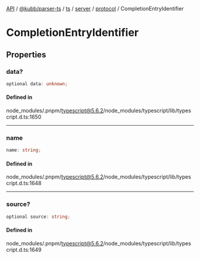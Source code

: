 [API](../../../../../../../../../packages.md) / [@kubb/parser-ts](../../../../../../../index.md) / [ts](../../../../../index.md) / [server](../../../index.md) / [protocol](../index.md) / CompletionEntryIdentifier

# CompletionEntryIdentifier

## Properties

### data?

```ts
optional data: unknown;
```

#### Defined in

node\_modules/.pnpm/typescript@5.6.2/node\_modules/typescript/lib/typescript.d.ts:1650

***

### name

```ts
name: string;
```

#### Defined in

node\_modules/.pnpm/typescript@5.6.2/node\_modules/typescript/lib/typescript.d.ts:1648

***

### source?

```ts
optional source: string;
```

#### Defined in

node\_modules/.pnpm/typescript@5.6.2/node\_modules/typescript/lib/typescript.d.ts:1649
